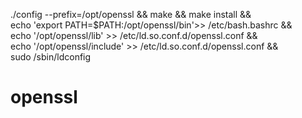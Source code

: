 
./config --prefix=/opt/openssl && make && make install && \
echo 'export PATH=$PATH:/opt/openssl/bin'>> /etc/bash.bashrc  && \
echo '/opt/openssl/lib' >> /etc/ld.so.conf.d/openssl.conf && \
echo '/opt/openssl/include' >> /etc/ld.so.conf.d/openssl.conf && \
sudo /sbin/ldconfig 


# openssl
